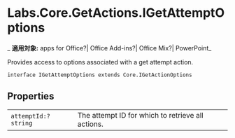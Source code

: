 
# Labs.Core.GetActions.IGetAttemptOptions

 _ **適用対象:** apps for Office?| Office Add-ins?| Office Mix?| PowerPoint_

Provides access to options associated with a get attempt action.

```
interface IGetAttemptOptions extends Core.IGetActionOptions
```


## Properties


|||
|:-----|:-----|
| `attemptId:?string`|The attempt ID for which to retrieve all actions.|
